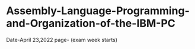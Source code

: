 # Assembly-Language-Programming-and-Organization-of-the-IBM-PC

Date-April 23,2022 page- (exam week starts)
